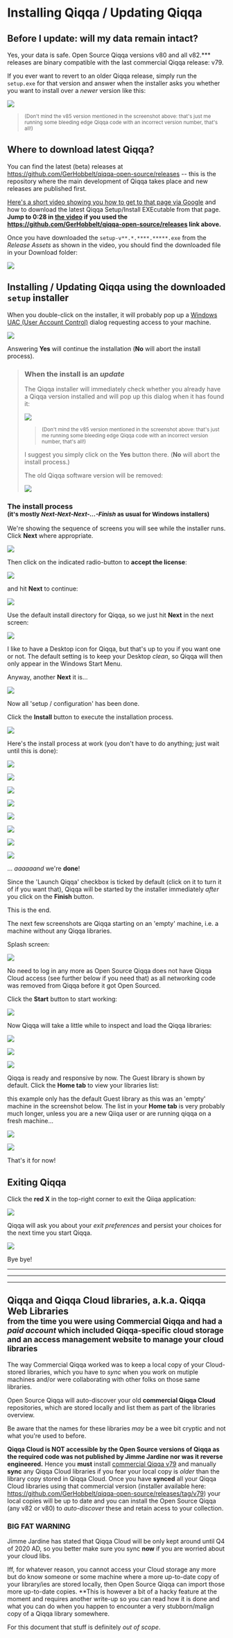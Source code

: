 ﻿# Installing Qiqqa / Updating Qiqqa

## Before I update: will my data remain intact?

Yes, your data is safe. Open Source Qiqqa versions v80 and all v82.*** releases are binary compatible with the last commercial Qiqqa release: v79.

If you ever want to revert to an older Qiqqa release, simply run the `setup.exe` for that version and answer when the installer asks you whether you want to install over a *newer* version like this:

![](../assets/install-qiqqa-sequence-setup-v82.2.png)

> <small>(Don't mind the v85 version mentioned in the screenshot above: that's just me running some bleeding edge Qiqqa code with an incorrect version number, that's all!)</small>




## Where to download latest Qiqqa?

You can find the latest (beta) releases at https://github.com/GerHobbelt/qiqqa-open-source/releases -- this is the repository where the main development of Qiqqa takes place and new releases are published first.

[Here's a short video showing you how to get to that page via Google](https://vimeo.com/449925616) and how to download the latest Qiqqa Setup/Install EXEcutable from that page. 
**Jump to 0:28 in [the video](https://vimeo.com/449925616) if you used the https://github.com/GerHobbelt/qiqqa-open-source/releases link above.**

Once you have downloaded the `setup-v**.*.****.*****.exe` from the *Release Assets* as shown in the video, you should find the downloaded file in your Download folder:

![](../assets/install-qiqqa-sequence-explorer_1A.jpg)


## Installing / Updating Qiqqa using the downloaded `setup` installer

When you double-click on the installer, it will probably pop up a [Windows UAC (User Account Control)](https://docs.microsoft.com/en-us/windows/security/identity-protection/user-account-control/user-account-control-overview) dialog requesting access to your machine.

![](../assets/UAC-access-request-A.jpg)

Answering **Yes** will continue the installation (**No** will abort the install process).

>
> ### When the install is an *update*
>
> The Qiqqa installer will immediately check whether you already have a Qiqqa version installed and will pop up this dialog when it has found it:
>
> ![](../assets/install-qiqqa-sequence-setup-v82.2.png)
>
> > <small>(Don't mind the v85 version mentioned in the screenshot above: that's just me running some bleeding edge Qiqqa code with an incorrect version number, that's all!)</small>
>
> I suggest you simply click on the **Yes** button there. (**No** will abort the install process.)
>
> The old Qiqqa software version will be removed:
>
> ![](../assets/install-qiqqa-sequence-setup-v82.3.png)
>

### The install process<br><small>(it's mostly *Next-Next-Next-...-Finish* as usual for Windows installers)</small>

We're showing the sequence of screens you will see while the installer runs. Click **Next** where appropriate.

![](../assets/install-qiqqa-sequence-setup-v82-7A.jpg)

Then click on the indicated radio-button to **accept the license**:

![](../assets/install-qiqqa-sequence-setup-v82.8.png)

and hit **Next** to continue:

![](../assets/install-qiqqa-sequence-setup-v82-10A.jpg)

Use the default install directory for Qiqqa, so we just hit **Next** in the next screen:

![](../assets/install-qiqqa-sequence-setup-v82-12A.jpg)

I like to have a Desktop icon for Qiqqa, but that's up to you if you want one or not. The default setting is to keep your Desktop *clean*, so Qiqqa will then only appear in the Windows Start Menu.

Anyway, another **Next** it is...

![](../assets/install-qiqqa-sequence-setup-v82-14A.jpg)

Now all 'setup / configuration' has been done.

Click the **Install** button to execute the installation process.

![](../assets/install-qiqqa-sequence-setup-v82-16A.jpg)

Here's the install process at work (you don't have to do anything; just wait until this is done):

![](../assets/install-qiqqa-sequence-setup-v82.17.png)

![](../assets/install-qiqqa-sequence-setup-v82.18.png)

![](../assets/install-qiqqa-sequence-setup-v82.19.png)

![](../assets/install-qiqqa-sequence-setup-v82.20.png)

![](../assets/install-qiqqa-sequence-setup-v82.21.png)

![](../assets/install-qiqqa-sequence-setup-v82.22.png)

![](../assets/install-qiqqa-sequence-setup-v82.24.png)

![](../assets/install-qiqqa-sequence-setup-v82.25.png)

... *aaaaaand* we're **done**!

Since the 'Launch Qiqqa' checkbox is ticked by default (click on it to turn it of if you want that), Qiqqa will be started by the installer immediately *after* you click on the **Finish** button.

This is the end.

The next few screenshots are Qiqqa starting on an 'empty' machine, i.e. a machine without any Qiqqa libraries.

Splash screen:

![](../assets/install-qiqqa-sequence-setup-v82.28.jpg)

No need to log in any more as Open Source Qiqqa does not have Qiqqa Cloud access (see further below if you need that) as all networking code was removed from Qiqqa before it got Open Sourced.

Click the **Start** button to start working:

![](../assets/install-qiqqa-sequence-Qiqqa_30.png)

Now Qiqqa will take a little while to inspect and load the Qiqqa libraries:

![](../assets/install-qiqqa-sequence-Qiqqa_31.png)

![](../assets/install-qiqqa-sequence-Qiqqa_32.png)

![](../assets/install-qiqqa-sequence-Qiqqa_33.png)

Qiqqa is ready and responsive by now. The Guest library is shown by default.
Click the **Home tab** to view your libraries list:

this example only has the default Guest library as this was an 'empty' machine in the screenshot below. The list in your **Home tab** is very probably much longer, unless you are a new Qiiqa user or are running qiqqa on a fresh machine...

![](../assets/install-qiqqa-sequence-Qiqqa_34.png)

![](../assets/install-qiqqa-sequence-Qiqqa_35.png)

That's it for now!

## Exiting Qiqqa

Click the **red X** in the top-right corner to exit the Qiiqa application:

![](../assets/install-qiqqa-sequence-Qiqqa_37.png)

Qiqqa will ask you about your *exit preferences* and persist your choices for the next time you start Qiqqa.

![](../assets/install-qiqqa-sequence-Qiqqa_38.png)

Bye bye!

---
---
---

## Qiqqa and Qiqqa Cloud libraries, a.k.a. Qiqqa Web Libraries <br/><small>from the time you were using Commercial Qiqqa and had a *paid account* which included Qiqqa-specific cloud storage and an access management website to manage your cloud libraries</small>

The way Commercial Qiqqa worked was to keep a local copy of your Cloud-stored libraries, which you have to *sync* when you work on mutiple machines and/or were collaborating with other folks on those same libraries.

Open Source Qiqqa will auto-discover your old **commercial Qiqqa Cloud** repositories, which are stored locally and list them as part of the libraries overview. 

Be aware that the names for these libraries *may* be a wee bit cryptic and not what you're used to before. 

**Qiqqa Cloud is NOT accessible by the Open Source versions of Qiqqa as the required code was not published by Jimme Jardine nor was it reverse engineered.**
Hence you **must** install [commercial Qiqqa v79](https://github.com/GerHobbelt/qiqqa-open-source/releases/tag/v79) and manually **sync** any Qiqqa Cloud libraries if you fear your local copy is *older* than the library copy stored in Qiqqa Cloud. Once you have **synced** all your Qiqqa Cloud libraries using that commercial version (installer available here: https://github.com/GerHobbelt/qiqqa-open-source/releases/tag/v79) your local copies will be up to date and you can install the Open Source Qiqqa (any v82 or v80) to *auto-discover* these and retain acess to your collection.

### BIG FAT WARNING

Jimme Jardine has stated that Qiqqa Cloud will be only kept around until Q4 of 2020 AD, so you better make sure you sync **now** if you are worried about your cloud libs.

Iff, for whatever reason, you cannot access your Cloud storage any more but do know someone or some machine where a more up-to-date copy of your library/ies are stored locally, then Open Source Qiqqa can import those more up-to-date copies. **This is however a bit of a hacky feature at the moment and requires another write-up so you can read how it is done and what you can do when you happen to encounter a very stubborn/malign copy of a Qiqqa library somewhere. 

For this document that stuff is definitely *out of scope*.



